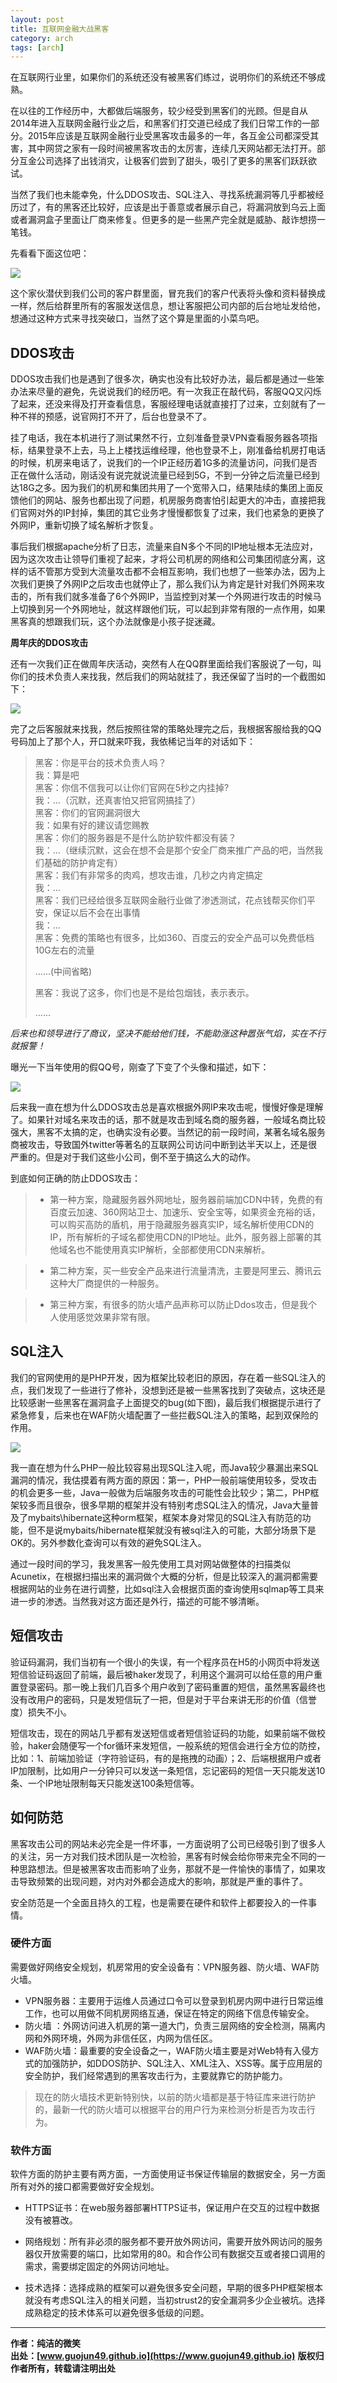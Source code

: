 ```yaml
---
layout: post
title: 互联网金融大战黑客
category: arch 
tags: [arch]
---
```


在互联网行业里，如果你们的系统还没有被黑客们练过，说明你们的系统还不够成熟。

在以往的工作经历中，大都做后端服务，较少经受到黑客们的光顾。但是自从2014年进入互联网金融行业之后，和黑客们打交道已经成了我们日常工作的一部分。2015年应该是互联网金融行业受黑客攻击最多的一年，各互金公司都深受其害，其中网贷之家有一段时间被黑客攻击的太厉害，连续几天网站都无法打开。部分互金公司选择了出钱消灾，让极客们尝到了甜头，吸引了更多的黑客们跃跃欲试。

当然了我们也未能幸免，什么DDOS攻击、SQL注入、寻找系统漏洞等几乎都被经历过了，有的黑客还比较好，应该是出于善意或者展示自己，将漏洞放到乌云上面或者漏洞盒子里面让厂商来修复。但更多的是一些黑产完全就是威胁、敲诈想捞一笔钱。

先看看下面这位吧：

 
![](https://www.itmind.net/assets/images/2017/optimize/hacker.png)

这个家伙潜伏到我们公司的客户群里面，冒充我们的客户代表将头像和资料替换成一样，然后给群里所有的客服发送信息，想让客服把公司内部的后台地址发给他，想通过这种方式来寻找突破口，当然了这个算是里面的小菜鸟吧。


## DDOS攻击  

DDOS攻击我们也是遇到了很多次，确实也没有比较好办法，最后都是通过一些笨办法来尽量的避免，先说说我们的经历吧。有一次我正在敲代码，客服QQ又闪烁了起来，还没来得及打开查看信息，客服经理电话就直接打了过来，立刻就有了一种不祥的预感，说官网打不开了，后台也登录不了。

挂了电话，我在本机进行了测试果然不行，立刻准备登录VPN查看服务器各项指标，结果登录不上去，马上上楼找运维经理，他也登录不上，刚准备给机房打电话的时候，机房来电话了，说我们的一个IP正经历着1G多的流量访问，问我们是否正在做什么活动，刚话没有说完就说流量已经到5G，不到一分钟之后流量已经到达18G之多。因为我们的机房和集团共用了一个宽带入口，结果陆续的集团上面反馈他们的网站、服务也都出现了问题，机房服务商害怕引起更大的冲击，直接把我们官网对外的IP封掉，集团的其它业务才慢慢都恢复了过来，我们也紧急的更换了外网IP，重新切换了域名解析才恢复。

事后我们根据apache分析了日志，流量来自N多个不同的IP地址根本无法应对，因为这次攻击让领导们重视了起来，才将公司机房的网络和公司集团彻底分离，这样的话不管那方受到大流量攻击都不会相互影响，我们也想了一些笨办法，因为上次我们更换了外网IP之后攻击也就停止了，那么我们认为肯定是针对我们外网来攻击的，所有我们就多准备了6个外网IP，当监控到对某一个外网进行攻击的时候马上切换到另一个外网地址，就这样跟他们玩，可以起到非常有限的一点作用，如果黑客真的想跟我们玩，这个办法就像是小孩子捉迷藏。

**周年庆的DDOS攻击** 

还有一次我们正在做周年庆活动，突然有人在QQ群里面给我们客服说了一句，叫你们的技术负责人来找我，然后我们的网站就挂了，我还保留了当时的一个截图如下：

 
![](https://www.itmind.net/assets/images/2017/optimize/hacker02.png)  

完了之后客服就来找我，然后按照往常的策略处理完之后，我根据客服给我的QQ号码加上了那个人，开口就来吓我，我依稀记当年的对话如下：

> 黑客：你是平台的技术负责人吗？  
>   我：算是吧  
> 黑客：你信不信我可以让你们官网在5秒之内挂掉?  
>   我：...（沉默，还真害怕又把官网搞挂了）  
> 黑客：你们的官网漏洞很大  
>   我：如果有好的建议请您赐教  
> 黑客：你们的服务器是不是什么防护软件都没有装？  
>   我：...（继续沉默，这会在想不会是那个安全厂商来推广产品的吧，当然我们基础的防护肯定有）      
> 黑客：我们有非常多的肉鸡，想攻击谁，几秒之内肯定搞定   
>   我：...  
> 黑客：我们已经给很多互联网金融行业做了渗透测试，花点钱帮买你们平安，保证以后不会在出事情  
>   我：...  
> 黑客：免费的策略也有很多，比如360、百度云的安全产品可以免费低档10G左右的流量  
> 
> ......(中间省略)  
> 
> 黑客：我说了这多，你们也是不是给包烟钱，表示表示。  
> 
>  ......

*后来也和领导进行了商议，坚决不能给他们钱，不能助涨这种嚣张气焰，实在不行就报警！*

曝光一下当年使用的假QQ号，刚查了下变了个头像和描述，如下：

 
![](https://www.itmind.net/assets/images/2017/optimize/hacker01.jpg)   

后来我一直在想为什么DDOS攻击总是喜欢根据外网IP来攻击呢，慢慢好像是理解了。如果针对域名来攻击的话，那不就是攻击到域名商的服务器，一般域名商比较强大，黑客不太搞的定，也确实没有必要。当然记的前一段时间，某著名域名服务商被攻击，导致国外twitter等著名的互联网公司访问中断到达半天以上，还是很严重的。但是对于我们这些小公司，倒不至于搞这么大的动作。

到底如何正确的防止DDOS攻击：

>- 第一种方案，隐藏服务器外网地址，服务器前端加CDN中转，免费的有百度云加速、360网站卫士、加速乐、安全宝等，如果资金充裕的话，可以购买高防的盾机，用于隐藏服务器真实IP，域名解析使用CDN的IP，所有解析的子域名都使用CDN的IP地址。此外，服务器上部署的其他域名也不能使用真实IP解析，全部都使用CDN来解析。

>- 第二种方案，买一些安全产品来进行流量清洗，主要是阿里云、腾讯云这种大厂商提供的一种服务。

>- 第三种方案，有很多的防火墙产品声称可以防止Ddos攻击，但是我个人使用感觉效果非常有限。

## SQL注入

我们的官网使用的是PHP开发，因为框架比较老旧的原因，存在着一些SQL注入的点，我们发现了一些进行了修补，没想到还是被一些黑客找到了突破点，这块还是比较感谢一些黑客在漏洞盒子上面提交的bug(如下图)，最后我们根据提示进行了紧急修复，后来也在WAF防火墙配置了一些拦截SQL注入的策略，起到双保险的作用。


 
![](https://www.itmind.net/assets/images/2017/optimize/sql.jpg)  


我一直在想为什么PHP一般比较容易出现SQL注入呢，而Java较少暴漏出来SQL漏洞的情况，我估摸着有两方面的原因：第一，PHP一般前端使用较多，受攻击的机会更多一些，Java一般做为后端服务攻击的可能性会比较少；第二，PHP框架较多而且很杂，很多早期的框架并没有特别考虑SQL注入的情况，Java大量普及了mybaits\hibernate这种orm框架，框架本身对常见的SQL注入有防范的功能，但不是说mybaits/hibernate框架就没有被sql注入的可能，大部分场景下是OK的。另外参数化查询可以有效的避免SQL注入。

通过一段时间的学习，我发黑客一般先使用工具对网站做整体的扫描类似Acunetix，在根据扫描出来的漏洞做个大概的分析，但是比较深入的漏洞都需要根据网站的业务在进行调整，比如sql注入会根据页面的查询使用sqlmap等工具来进一步的渗透。当然我对这方面还是外行，描述的可能不够清晰。


## 短信攻击  

验证码漏洞，我们当初有一个很小的失误，有一个程序员在H5的小网页中将发送短信验证码返回了前端，最后被haker发现了，利用这个漏洞可以给任意的用户重置登录密码。那一晚上我们几百多个用户收到了密码重置的短信，虽然黑客最终也没有改用户的密码，只是发短信玩了一把，但是对于平台来讲无形的价值（信誉度）损失不小。

短信攻击，现在的网站几乎都有发送短信或者短信验证码的功能，如果前端不做校验，haker会随便写一个for循环来发短信，一般系统的短信会进行全方位的防控，比如：1、前端加验证（字符验证码，有的是拖拽的动画）；2、后端根据用户或者IP加限制，比如用户一分钟只可以发送一条短信，忘记密码的短信一天只能发送10条、一个IP地址限制每天只能发送100条短信等。


## 如何防范

黑客攻击公司的网站未必完全是一件坏事，一方面说明了公司已经吸引到了很多人的关注，另一方对我们技术团队是一次检验，黑客有时候会给你带来完全不同的一种思路想法。但是被黑客攻击而影响了业务，那就不是一件愉快的事情了，如果攻击导致频繁的出现问题，对内对外都会造成大的影响，那就是严重的事件了。

安全防范是一个全面且持久的工程，也是需要在硬件和软件上都要投入的一件事情。

### 硬件方面

需要做好网络安全规划，机房常用的安全设备有：VPN服务器、防火墙、WAF防火墙。

- VPN服务器：主要用于运维人员通过口令可以登录到机房内网中进行日常运维工作，也可以用做不同机房网络互通，保证在特定的网络下信息传输安全。  
- 防火墙 ：外网访问进入机房的第一道大门，负责三层网络的安全检测，隔离内网和外网环境，外网为非信任区，内网为信任区。  
- WAF防火墙：最重要的安全设备之一，WAF防火墙主要是对Web特有入侵方式的加强防护，如DDOS防护、SQL注入、XML注入、XSS等。属于应用层的安全防护，我们经常遇到的黑客攻击行为，主要就靠它的防护能力。  


> 现在的防火墙技术更新特别快，以前的防火墙都是基于特征库来进行防护的，最新一代的防火墙可以根据平台的用户行为来检测分析是否为攻击行为。

### 软件方面

软件方面的防护主要有两方面，一方面使用证书保证传输层的数据安全，另一方面所有对外的接口都需要做好安全规划。

- HTTPS证书：在web服务器部署HTTPS证书，保证用户在交互的过程中数据没有被篡改。  

- 网络规划：所有非必须的服务都不要开放外网访问，需要开放外网访问的服务器仅开放需要的端口，比如常用的80。和合作公司有数据交互或者接口调用的需求，需要绑定固定的外网访问地址。

- 技术选择：选择成熟的框架可以避免很多安全问题，早期的很多PHP框架根本就没有考虑SQL注入的相关问题，当初strust2的安全漏洞多少企业被坑。选择成熟稳定的技术体系可以避免很多低级的问题。


-------------

**作者：纯洁的微笑**  
**出处：[www.guojun49.github.io](https://www.guojun49.github.io)**
**版权归作者所有，转载请注明出处** 
